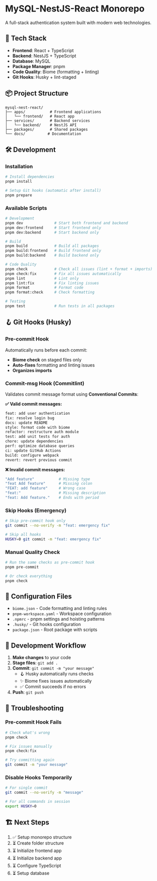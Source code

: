 # MySQL-NestJS-React Monorepo

A full-stack authentication system built with modern web technologies.

## 🚀 Tech Stack

- **Frontend**: React + TypeScript
- **Backend**: NestJS + TypeScript  
- **Database**: MySQL
- **Package Manager**: pnpm
- **Code Quality**: Biome (formatting + linting)
- **Git Hooks**: Husky + lint-staged

## 📦 Project Structure

```
mysql-nest-react/
├── apps/           # Frontend applications
│   └── frontend/   # React app
├── services/       # Backend services  
│   └── backend/    # NestJS API
├── packages/       # Shared packages
└── docs/          # Documentation
```

## 🛠️ Development

### Installation

```bash
# Install dependencies
pnpm install

# Setup Git hooks (automatic after install)
pnpm prepare
```

### Available Scripts

```bash
# Development
pnpm dev              # Start both frontend and backend
pnpm dev:frontend     # Start frontend only
pnpm dev:backend      # Start backend only

# Build
pnpm build            # Build all packages
pnpm build:frontend   # Build frontend only
pnpm build:backend    # Build backend only

# Code Quality
pnpm check            # Check all issues (lint + format + imports)
pnpm check:fix        # Fix all issues automatically
pnpm lint             # Lint only
pnpm lint:fix         # Fix linting issues
pnpm format           # Format code
pnpm format:check     # Check formatting

# Testing
pnpm test             # Run tests in all packages
```

## 🪝 Git Hooks (Husky)

### Pre-commit Hook
Automatically runs before each commit:
- **Biome check** on staged files only
- **Auto-fixes** formatting and linting issues
- **Organizes imports**

### Commit-msg Hook (Commitlint)
Validates commit message format using **Conventional Commits**:

**✅ Valid commit messages:**
```bash
feat: add user authentication
fix: resolve login bug
docs: update README
style: format code with biome
refactor: restructure auth module
test: add unit tests for auth
chore: update dependencies
perf: optimize database queries
ci: update GitHub Actions
build: configure webpack
revert: revert previous commit
```

**❌ Invalid commit messages:**
```bash
"Add feature"           # Missing type
"feat Add feature"      # Missing colon
"FEAT: add feature"     # Wrong case
"feat:"                 # Missing description
"feat: Add feature."    # Ends with period
```

### Skip Hooks (Emergency)
```bash
# Skip pre-commit hook only
git commit --no-verify -m "feat: emergency fix"

# Skip all hooks
HUSKY=0 git commit -m "feat: emergency fix"
```

### Manual Quality Check
```bash
# Run the same checks as pre-commit hook
pnpm pre-commit

# Or check everything
pnpm check
```

## 🔧 Configuration Files

- `biome.json` - Code formatting and linting rules
- `pnpm-workspace.yaml` - Workspace configuration  
- `.npmrc` - pnpm settings and hoisting patterns
- `.husky/` - Git hooks configuration
- `package.json` - Root package with scripts

## 📝 Development Workflow

1. **Make changes** to your code
2. **Stage files**: `git add .`
3. **Commit**: `git commit -m "your message"`
   - 🪝 Husky automatically runs checks
   - ✨ Biome fixes issues automatically
   - ✅ Commit succeeds if no errors
4. **Push**: `git push`

## 🚫 Troubleshooting

### Pre-commit Hook Fails
```bash
# Check what's wrong
pnpm check

# Fix issues manually
pnpm check:fix

# Try committing again
git commit -m "your message"
```

### Disable Hooks Temporarily
```bash
# For single commit
git commit --no-verify -m "message"

# For all commands in session
export HUSKY=0
```

## 🏗️ Next Steps

1. ✅ Setup monorepo structure
2. ⏳ Create folder structure
3. ⏳ Initialize frontend app
4. ⏳ Initialize backend app
5. ⏳ Configure TypeScript
6. ⏳ Setup database

